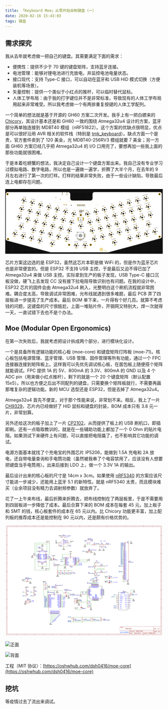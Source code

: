 ```yaml
---
title: 「Keyboard Moe」从零开始自制键盘（一）
date: 2020-02-16 15:43:03
tags: 键盘
---
```


## 需求探究

我从去年就考虑做一把自己的键盘。其需要满足下面的需求：

- 便携性：提供不少于 70 键的键盘矩阵，支持蓝牙连接。
- 电池管理：能够对锂电池进行充放电，并监控电池电量状态。
- 接口现代：支持 Type-C 接口，可以自动在蓝牙和 USB HID 模式切换（方便装机等场景）。
- 矢量控制：提供一个类似于小红点的推杆，可以临时替代鼠标。
- 人体工学布局：由于我的打字键位并不是非常标准，导致现有的人体工学布局用起来非常难受。所以我考虑做一个有两排重复按键的人体工学配列。

一个简单的想法就是基于开源的 GH60 方案二次开发。我手上有一把白嫖来的 [Chicory](https://help.ydkb.io/doku.php?id=en:keyboards:chicory)，其设计基本还是和 GH60 一致的围绕 Atmega32u4 设计的方案，蓝牙部分再单独连接到 MDBT40 模组（nRF51822）。这个方案的优缺点很明显，优点是可以很好沿用 AVR 相关的软件栈（特别是 [tmk_keyboard](https://github.com/tmk/tmk_keyboard)）。缺点方面一个是贵，官方套件卖到了 120 美金，光 MDBT40-256RV3 模组就要 7 美金；另一方面 GH60 方案已经几乎把 Atmega32u4 的 I/O 口用完了，要想再加一些我上面的那些功能就很困难。

于是本着吃螃蟹的想法，我决定自己设计一个键盘方案出来。我自己没有专业学习过模拟电路、数字电路，所以也是一遍做一遍学，折腾了大半个月，在去年的 9 月左右进行了第一次的打样。打样的结果非常失败，由于一些设计缺陷，导致最后连上电都存在问题。

![第一版设计图](/static/pcb-moe-legacy.jpg)

芯片方案这边选的是 ESP32，虽然这芯片本职是做 WiFi 的，但是作为蓝牙芯片也是非常便宜的。但是 ESP32 不支持 USB 主控，于是最后又迫不得已加了 Atmega32u4 来做 USB 主控。实际拿到生产的板子发现，USB Type-C 接口沉板没做，硬飞上去发现 CC 没有接下拉电阻导致识别也有问题。在我的设计中，ESP32 芯片的固件会由 Atmega32u4 刷入，光整明白这个刷机流程就非常困难。耦合度太高，导致调试非常困难，光布线就遇到很多难题，最后 PCB 弄了四层板进一步提高了生产成本。最后 BOM 单下来，一片得有个好几百。就算不考虑钱的问题，这键盘的尺寸很尴尬，上面一堆贴片件，开钢网又特别大，焊一次就得一天，一直试错下去也不是个办法。

## Moe (Modular Open Ergonomics)

在第一次失败后，我就考虑把设计拆成两个部分，进行模块化设计。

一个是具备所有逻辑功能的核心板 (moe-core) 和键盘矩阵灯阵板 (moe-71)。核心板包括电源管理、蓝牙管理、USB 管理、固件管理等所有功能，通过一个 FPC 连接器连接到矩阵板上。这样我可以先优先调试核心板，在面包板上随便搭个矩阵就能调试。FPC 提供 1A 的 5V、800mA 的 3.3V、800mA 的 GND 以及 4 个 ADC pin（用来做小红点推杆），剩下的就是一个 20 个键盘矩阵（默认配置 15x5）。所以也方便之后出不同配列的键盘，只需要换个矩阵板就行，不需要再画那堆复杂的逻辑功能。新的 MCU 选型还是 ESP32，但是去掉了 Atmega32u4。

Atmega32u4 首先不便宜，对于那个性能来说，非常划不来。相反，我上了一片 [CH9329](http://www.wch.cn/products/CH9329.html)，芯片内已经做好了 HID 鼠标和键盘的封装，BOM 成本只有 3.8 元一片，非常划算。

另外还给这次的板子加上了一片 [CP2102](https://www.silabs.com/products/development-tools/software/usb-to-uart-bridge-vcp-drivers)，从而提供了板上的 USB 刷机口，即插即刷。还有一点吸取教训的，就是在一些辅助功能上都加了一个 0 Ohm 的贴片电阻。如果测试下来硬件上有问题，可以直接把电阻撬了，也不影响其它功能的调试。

电源方面基本就找了个充电宝的外围芯片 IP5206，能做到 1.5A 充电和 2A 放电，还自带电量查询和手电筒功能（虽然被我串了个电容禁用了，应该没有人想要把键盘当手电筒用）。出来后接到 LDO 上，做一个 3.3V 1A 的输出。

最后设计出来的核心板的尺寸是 14cm x 3cm。如果使用 [nRF5340](https://www.nordicsemi.com/Products/Low-power-short-range-wireless/nRF5340) 的方案应该尺寸能进一步减少，还能用上蓝牙 5.1 的新特性。就是 nRF5340 太贵，而且模块难买（业余项目没有精力去调射频参数）就放弃了。

花了一上午来布线，最后折腾来折腾去，把布线控制在了两层板里，于是不需要用到四层板进一步降低了成本。最后合算下来的 BOM 成本在每套 45 元，加上板子和 SMT 的钱，核心板套件的成本在 65 元以内。比 Chicory 功能更丰富，加上配列板的推荐成本还是能控制在 90 元以内，还是颇有价格优势的。

![电路图](/static/moe-core-feb.png)

![正面](/static/pcb-moe-feb-a.jpg)

![背面](/static/pcb-moe-feb-b.jpg)

工程（MIT 协议）：[https://oshwhub.com/dsh0416/moe-core](https://oshwhub.com/dsh0416/moe-core)

## 挖坑

等疫情过去了流出来调试。
